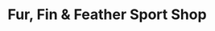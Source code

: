 ---
title: "Fur, Fin & Feather Sport Shop"
url: /livingston-manor/fur-fin-und-feather-sport-shop/
shop: Sport
---